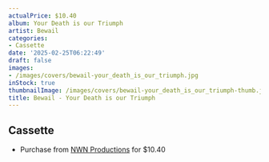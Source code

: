 ```yaml
---
actualPrice: $10.40
album: Your Death is our Triumph
artist: Bewail
categories:
- Cassette
date: '2025-02-25T06:22:49'
draft: false
images:
- /images/covers/bewail-your_death_is_our_triumph.jpg
inStock: true
thumbnailImage: /images/covers/bewail-your_death_is_our_triumph-thumb.jpg
title: Bewail - Your Death is our Triumph
---
```


## Cassette
* Purchase from [NWN Productions](http://shop.nwnprod.com/index.php?route=product/product&path=73&product_id=30691&sort=pd.name&order=ASC) for $10.40
